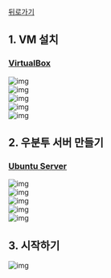 [뒤로가기](../../README.md)<br>

## 1. VM 설치

### [VirtualBox](https://www.virtualbox.org/wiki/Downloads)

![img](../Img/vm1.png)<br>
![img](../Img/vm2.png)<br>
![img](../Img/vm3.png)<br>
![img](../Img/vm4.png)<br>
![img](../Img/vm5.png)<br>

## 2. 우분투 서버 만들기

### [Ubuntu Server](https://ubuntu.com/download/server)

![img](../Img/vm6.png)<br>
![img](../Img/vm7.png)<br>
![img](../Img/vm8.png)<br>
![img](../Img/vm9.png)<br>
![img](../Img/vm10.png)<br>

## 3. 시작하기

![img](../Img/vm11.png)<br>
<br>
